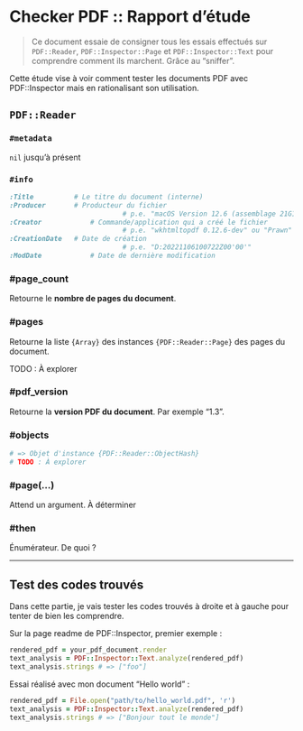 # Checker PDF :: Rapport d’étude

> Ce document essaie de consigner tous les essais effectués sur `PDF::Reader`, `PDF::Inspector::Page` et `PDF::Inspector::Text` pour comprendre comment ils marchent. Grâce au “sniffer”.

Cette étude vise à voir comment tester les documents PDF avec PDF::Inspector mais en rationalisant son utilisation.



## `PDF::Reader`

### `#metadata`

`nil` jusqu’à présent

### `#info`

~~~ruby
:Title		  	# Le titre du document (interne)
:Producer 		# Producteur du fichier
							# p.e. "macOS Version 12.6 (assemblage 21G115) Quartz PDFContex"
:Creator 			# Commande/application qui a créé le fichier
							# p.e. "wkhtmltopdf 0.12.6-dev" ou "Prawn"
:CreationDate	# Date de création
							# p.e. "D:20221106100722Z00'00'"
:ModDate			# Date de dernière modification
~~~

### #page_count

Retourne le **nombre de pages du document**.

### #pages

Retourne la liste `{Array}` des instances `{PDF::Reader::Page}` des pages du document.

TODO : À explorer

### #pdf_version

Retourne la **version PDF du document**. Par exemple “1.3”.

### #objects

~~~ruby
# => Objet d'instance {PDF::Reader::ObjectHash}
# TODO : À explorer
~~~

### #page(...)

Attend un argument. À déterminer

### #then

Énumérateur. De quoi ?

---



## Test des codes trouvés

Dans cette partie, je vais tester les codes trouvés à droite et à gauche pour tenter de bien les comprendre.

Sur la page readme de PDF::Inspector, premier exemple :

~~~ruby
rendered_pdf = your_pdf_document.render
text_analysis = PDF::Inspector::Text.analyze(rendered_pdf)
text_analysis.strings # => ["foo"]
~~~

Essai réalisé avec mon document “Hello world” :

~~~ruby
rendered_pdf = File.open("path/to/hello_world.pdf", 'r')
text_analysis = PDF::Inspector::Text.analyze(rendered_pdf)
text_analysis.strings # => ["Bonjour tout le monde"]
~~~

